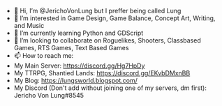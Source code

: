- 👋 Hi, I’m @JerichoVonLung but I preffer being called Lung
- 👀 I’m interested in Game Design, Game Balance, Concept Art, Writing, and Music
- 🌱 I’m currently learning Python and GDScript
- 💞️ I’m looking to collaborate on Roguelikes, Shooters, Classbased Games, RTS Games, Text Based Games
- 📫 How to reach me:
- My Main Server: https://discord.gg/Hg7HpDy 
- My TTRPG, Shantied Lands: https://discord.gg/EKvbDMxnBB
- My Blog: https://lungsworld.blogspot.com/
- My Discord (Don't add without joining one of my servers, dm first): Jericho Von Lung#8545
<!---
JerichoVonLung/JerichoVonLung is a ✨ special ✨ repository because its `README.md` (this file) appears on your GitHub profile.
You can click the Preview link to take a look at your changes.
--->
<!---

--->
